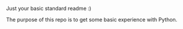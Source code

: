 Just your basic standard readme :)

The purpose of this repo is to get some basic experience with Python.
